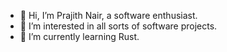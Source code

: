 - 👋 Hi, I’m Prajith Nair, a software enthusiast.
- 👀 I’m interested in all sorts of software projects.
- 🌱 I’m currently learning Rust.

<!---
prajithkb/prajithkb is a ✨ special ✨ repository because its `README.md` (this file) appears on your GitHub profile.
You can click the Preview link to take a look at your changes.
--->
